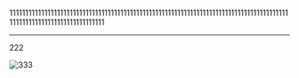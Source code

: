1111111111111111111111111111111111111111111111111111111111111111111111111111111111111111111111111111111111111111111111

---

222

![333](https://github.com/)
